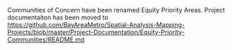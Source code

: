 Communities of Concern have been renamed Equity Priority Areas. Project documentaiton has been moved to 
https://github.com/BayAreaMetro/Spatial-Analysis-Mapping-Projects/blob/master/Project-Documentation/Equity-Priority-Communities/README.md
